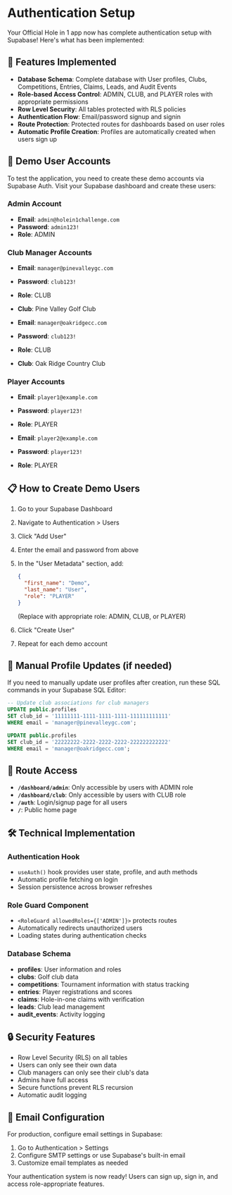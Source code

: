# Authentication Setup

Your Official Hole in 1 app now has complete authentication setup with Supabase! Here's what has been implemented:

## 🔐 Features Implemented

- **Database Schema**: Complete database with User profiles, Clubs, Competitions, Entries, Claims, Leads, and Audit Events
- **Role-based Access Control**: ADMIN, CLUB, and PLAYER roles with appropriate permissions
- **Row Level Security**: All tables protected with RLS policies
- **Authentication Flow**: Email/password signup and signin
- **Route Protection**: Protected routes for dashboards based on user roles
- **Automatic Profile Creation**: Profiles are automatically created when users sign up

## 🚀 Demo User Accounts

To test the application, you need to create these demo accounts via Supabase Auth. Visit your Supabase dashboard and create these users:

### Admin Account
- **Email**: `admin@holein1challenge.com`
- **Password**: `admin123!`
- **Role**: ADMIN

### Club Manager Accounts  
- **Email**: `manager@pinevalleygc.com`
- **Password**: `club123!`
- **Role**: CLUB
- **Club**: Pine Valley Golf Club

- **Email**: `manager@oakridgecc.com`
- **Password**: `club123!`
- **Role**: CLUB  
- **Club**: Oak Ridge Country Club

### Player Accounts
- **Email**: `player1@example.com`
- **Password**: `player123!`
- **Role**: PLAYER

- **Email**: `player2@example.com`
- **Password**: `player123!`
- **Role**: PLAYER

## 📋 How to Create Demo Users

1. Go to your Supabase Dashboard
2. Navigate to Authentication > Users
3. Click "Add User"
4. Enter the email and password from above
5. In the "User Metadata" section, add:
   ```json
   {
     "first_name": "Demo",
     "last_name": "User", 
     "role": "PLAYER"
   }
   ```
   (Replace with appropriate role: ADMIN, CLUB, or PLAYER)

6. Click "Create User"
7. Repeat for each demo account

## 🔧 Manual Profile Updates (if needed)

If you need to manually update user profiles after creation, run these SQL commands in your Supabase SQL Editor:

```sql
-- Update club associations for club managers
UPDATE public.profiles 
SET club_id = '11111111-1111-1111-1111-111111111111'
WHERE email = 'manager@pinevalleygc.com';

UPDATE public.profiles 
SET club_id = '22222222-2222-2222-2222-222222222222' 
WHERE email = 'manager@oakridgecc.com';
```

## 🎯 Route Access

- **`/dashboard/admin`**: Only accessible by users with ADMIN role
- **`/dashboard/club`**: Only accessible by users with CLUB role  
- **`/auth`**: Login/signup page for all users
- **`/`**: Public home page

## 🛠️ Technical Implementation

### Authentication Hook
- `useAuth()` hook provides user state, profile, and auth methods
- Automatic profile fetching on login
- Session persistence across browser refreshes

### Role Guard Component
- `<RoleGuard allowedRoles={['ADMIN']}>` protects routes
- Automatically redirects unauthorized users
- Loading states during authentication checks

### Database Schema
- **profiles**: User information and roles
- **clubs**: Golf club data
- **competitions**: Tournament information with status tracking
- **entries**: Player registrations and scores
- **claims**: Hole-in-one claims with verification
- **leads**: Club lead management
- **audit_events**: Activity logging

## 🔒 Security Features

- Row Level Security (RLS) on all tables
- Users can only see their own data
- Club managers can only see their club's data  
- Admins have full access
- Secure functions prevent RLS recursion
- Automatic audit logging

## 📧 Email Configuration

For production, configure email settings in Supabase:
1. Go to Authentication > Settings
2. Configure SMTP settings or use Supabase's built-in email
3. Customize email templates as needed

Your authentication system is now ready! Users can sign up, sign in, and access role-appropriate features.